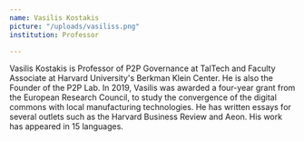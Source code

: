 ```yaml
---
name: Vasilis Kostakis
picture: "/uploads/vasiliss.png"
institution: Professor

---
```


Vasilis Kostakis is Professor of P2P Governance at TalTech and Faculty Associate at Harvard University's Berkman Klein Center. He is also the Founder of the P2P Lab. In 2019, Vasilis was awarded a four-year grant from the European Research Council, to study the convergence of the digital commons with local manufacturing technologies. He has written essays for several outlets such as the Harvard Business Review and Aeon. His work has appeared in 15 languages.
